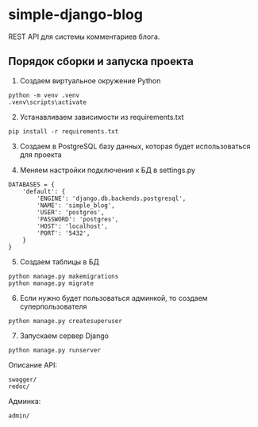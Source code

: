 # simple-django-blog

REST API для системы комментариев блога.

## Порядок сборки и запуска проекта

1. Создаем виртуальное окружение Python
```
python -m venv .venv
.venv\scripts\activate
```

2. Устанавливаем зависимости из requirements.txt
```
pip install -r requirements.txt
```

3. Создаем в PostgreSQL базу данных, которая будет использоваться для проекта

4. Меняем настройки подключения к БД в settings.py
```
DATABASES = {
    'default': {
        'ENGINE': 'django.db.backends.postgresql',
        'NAME': 'simple_blog',
        'USER': 'postgres',
        'PASSWORD': 'postgres',
        'HOST': 'localhost',
        'PORT': '5432',
    }
}
```

5. Создаем таблицы в БД
```
python manage.py makemigrations
python manage.py migrate
```

6. Если нужно будет пользоваться админкой, то создаем суперпользователя
```
python manage.py createsuperuser
```

7. Запускаем сервер Django
```
python manage.py runserver
```


Описание API:
```
swagger/
redoc/
```
Админка:
```
admin/
```
